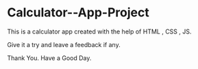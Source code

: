 # Calculator--App-Project
This is a calculator app created with the help of HTML , CSS , JS.

Give it a try and leave a feedback if any.

Thank You. Have a Good Day.
